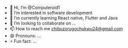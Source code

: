 - 👋 Hi, I’m @Computeroid1
- 👀 I’m interested in software development
- 🌱 I’m currently learning React native, Flutter and Java
- 💞️ I’m looking to collaborate on ...
- 📫 How to reach me chibuzorugochukwu24@gmail.com
- 😄 Pronouns: ...
- ⚡ Fun fact: ...

<!---
Computeroid1/Computeroid1 is a ✨ special ✨ repository because its `README.md` (this file) appears on your GitHub profile.
You can click the Preview link to take a look at your changes.
--->
